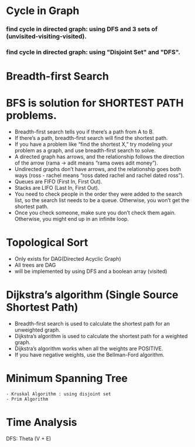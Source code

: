 # Cycle in Graph
### find cycle in directed graph: using DFS and 3 sets of (unvisited-visiting-visited).
### find cycle in directed graph: using "Disjoint Set" and "DFS".

# Breadth-first Search
# BFS is solution for SHORTEST PATH problems.
- Breadth-first search tells you if there’s a path from A to B.
- If there’s a path, breadth-first search will find the shortest path.
- If you have a problem like “find the shortest X,” try modeling your problem as a graph, and use breadth-first search to solve.
- A directed graph has arrows, and the relationship follows the direction of the arrow (rama -> adit means “rama owes adit money”).
- Undirected graphs don’t have arrows, and the relationship goes both ways (ross - rachel means “ross dated rachel and rachel dated ross”).
- Queues are FIFO (First In, First Out).
- Stacks are LIFO (Last In, First Out).
- You need to check people in the order they were added to the search list, so the search list needs to be a queue. Otherwise, you won’t get the shortest path.
- Once you check someone, make sure you don’t check them again. Otherwise, you might end up in an infinite loop.

# Topological Sort
- Only exists for DAG(Directed Acyclic Graph)
- All trees are DAG
- will be implemented by using DFS and a boolean array (visited)

# Dijkstra’s algorithm (Single Source Shortest Path)
- Breadth-first search is used to calculate the shortest path for an unweighted graph.
- Dijkstra’s algorithm is used to calculate the shortest path for a weighted graph.
- Dijkstra’s algorithm works when all the weights are POSITIVE.
- If you have negative weights, use the Bellman-Ford algorithm.


# Minimum Spanning Tree
    - Kruskal Algorithm : using disjoint set
    - Prim Algorithm

# Time Analysis
DFS: Theta (V + E)